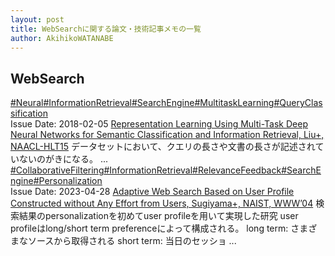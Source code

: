 ```yaml
---
layout: post
title: WebSearchに関する論文・技術記事メモの一覧
author: AkihikoWATANABE
---
```

## WebSearch
<div class="visible-content">
<a class="button" href="articles/Neural.html">#Neural</a><a class="button" href="articles/InformationRetrieval.html">#InformationRetrieval</a><a class="button" href="articles/SearchEngine.html">#SearchEngine</a><a class="button" href="articles/MultitaskLearning.html">#MultitaskLearning</a><a class="button" href="articles/QueryClassification.html">#QueryClassification</a><br><span class="issue_date">Issue Date: 2018-02-05</span>
<a href="https://github.com/AkihikoWatanabe/paper_notes/issues/249">Representation Learning Using Multi-Task Deep Neural Networks for Semantic Classification and Information Retrieval, Liu+, NAACL-HLT15</a>
<span class="snippet">データセットにおいて、クエリの長さや文書の長さが記述されていないのがきになる。 ...</span>
<a class="button" href="articles/CollaborativeFiltering.html">#CollaborativeFiltering</a><a class="button" href="articles/InformationRetrieval.html">#InformationRetrieval</a><a class="button" href="articles/RelevanceFeedback.html">#RelevanceFeedback</a><a class="button" href="articles/SearchEngine.html">#SearchEngine</a><a class="button" href="articles/Personalization.html">#Personalization</a><br><span class="issue_date">Issue Date: 2023-04-28</span>
<a href="https://github.com/AkihikoWatanabe/paper_notes/issues/566">Adaptive Web Search Based on User Profile Constructed without Any Effort from Users, Sugiyama+, NAIST, WWW’04</a>
<span class="snippet">検索結果のpersonalizationを初めてuser profileを用いて実現した研究user profileはlong/short term preferenceによって構成される。long term: さまざまなソースから取得されるshort term: 当日のセッショ ...</span>
</div>
